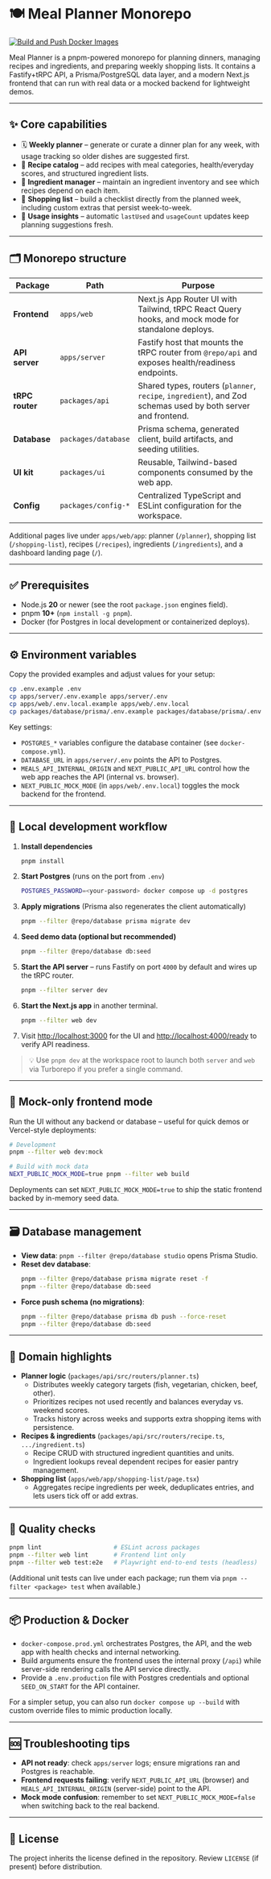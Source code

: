 # 🍽️ Meal Planner Monorepo

[![Build and Push Docker Images](https://github.com/jenanos/meal-planner/actions/workflows/build-and-push.yml/badge.svg)](https://github.com/jenanos/meal-planner/actions/workflows/build-and-push.yml)

Meal Planner is a pnpm-powered monorepo for planning dinners, managing recipes and ingredients, and preparing weekly shopping lists. It contains a Fastify+tRPC API, a Prisma/PostgreSQL data layer, and a modern Next.js frontend that can run with real data or a mocked backend for lightweight demos.

---

## ✨ Core capabilities

- 🗓️ **Weekly planner** – generate or curate a dinner plan for any week, with usage tracking so older dishes are suggested first.
- 📖 **Recipe catalog** – add recipes with meal categories, health/everyday scores, and structured ingredient lists.
- 🧂 **Ingredient manager** – maintain an ingredient inventory and see which recipes depend on each item.
- 🛒 **Shopping list** – build a checklist directly from the planned week, including custom extras that persist week-to-week.
- 🔁 **Usage insights** – automatic `lastUsed` and `usageCount` updates keep planning suggestions fresh.

---

## 🗂️ Monorepo structure

| Package | Path | Purpose |
| ------- | ---- | ------- |
| **Frontend** | `apps/web` | Next.js App Router UI with Tailwind, tRPC React Query hooks, and mock mode for standalone deploys. |
| **API server** | `apps/server` | Fastify host that mounts the tRPC router from `@repo/api` and exposes health/readiness endpoints. |
| **tRPC router** | `packages/api` | Shared types, routers (`planner`, `recipe`, `ingredient`), and Zod schemas used by both server and frontend. |
| **Database** | `packages/database` | Prisma schema, generated client, build artifacts, and seeding utilities. |
| **UI kit** | `packages/ui` | Reusable, Tailwind-based components consumed by the web app. |
| **Config** | `packages/config-*` | Centralized TypeScript and ESLint configuration for the workspace. |

Additional pages live under `apps/web/app`: planner (`/planner`), shopping list (`/shopping-list`), recipes (`/recipes`), ingredients (`/ingredients`), and a dashboard landing page (`/`).

---

## ✅ Prerequisites

- Node.js **20** or newer (see the root `package.json` engines field).
- pnpm **10+** (`npm install -g pnpm`).
- Docker (for Postgres in local development or containerized deploys).

---

## ⚙️ Environment variables

Copy the provided examples and adjust values for your setup:

```bash
cp .env.example .env
cp apps/server/.env.example apps/server/.env
cp apps/web/.env.local.example apps/web/.env.local
cp packages/database/prisma/.env.example packages/database/prisma/.env
```

Key settings:

- `POSTGRES_*` variables configure the database container (see `docker-compose.yml`).
- `DATABASE_URL` in `apps/server/.env` points the API to Postgres.
- `MEALS_API_INTERNAL_ORIGIN` and `NEXT_PUBLIC_API_URL` control how the web app reaches the API (internal vs. browser).
- `NEXT_PUBLIC_MOCK_MODE` (in `apps/web/.env.local`) toggles the mock backend for the frontend.

---

## 🚀 Local development workflow

1. **Install dependencies**
   ```bash
   pnpm install
   ```
2. **Start Postgres** (runs on the port from `.env`)
   ```bash
   POSTGRES_PASSWORD=<your-password> docker compose up -d postgres
   ```
3. **Apply migrations** (Prisma also regenerates the client automatically)
   ```bash
   pnpm --filter @repo/database prisma migrate dev
   ```
4. **Seed demo data (optional but recommended)**
   ```bash
   pnpm --filter @repo/database db:seed
   ```
5. **Start the API server** – runs Fastify on port `4000` by default and wires up the tRPC router.
   ```bash
   pnpm --filter server dev
   ```
6. **Start the Next.js app** in another terminal.
   ```bash
   pnpm --filter web dev
   ```
7. Visit [http://localhost:3000](http://localhost:3000) for the UI and [http://localhost:4000/ready](http://localhost:4000/ready) to verify API readiness.

> 💡 Use `pnpm dev` at the workspace root to launch both `server` and `web` via Turborepo if you prefer a single command.

---

## 🧪 Mock-only frontend mode

Run the UI without any backend or database – useful for quick demos or Vercel-style deployments:

```bash
# Development
pnpm --filter web dev:mock

# Build with mock data
NEXT_PUBLIC_MOCK_MODE=true pnpm --filter web build
```

Deployments can set `NEXT_PUBLIC_MOCK_MODE=true` to ship the static frontend backed by in-memory seed data.

---

## 🗃️ Database management

- **View data**: `pnpm --filter @repo/database studio` opens Prisma Studio.
- **Reset dev database**:
  ```bash
  pnpm --filter @repo/database prisma migrate reset -f
  pnpm --filter @repo/database db:seed
  ```
- **Force push schema (no migrations)**:
  ```bash
  pnpm --filter @repo/database prisma db push --force-reset
  pnpm --filter @repo/database db:seed
  ```

---

## 🧭 Domain highlights

- **Planner logic** (`packages/api/src/routers/planner.ts`)
  - Distributes weekly category targets (fish, vegetarian, chicken, beef, other).
  - Prioritizes recipes not used recently and balances everyday vs. weekend scores.
  - Tracks history across weeks and supports extra shopping items with persistence.
- **Recipes & ingredients** (`packages/api/src/routers/recipe.ts`, `.../ingredient.ts`)
  - Recipe CRUD with structured ingredient quantities and units.
  - Ingredient lookups reveal dependent recipes for easier pantry management.
- **Shopping list** (`apps/web/app/shopping-list/page.tsx`)
  - Aggregates recipe ingredients per week, deduplicates entries, and lets users tick off or add extras.

---

## 🧹 Quality checks

```bash
pnpm lint                    # ESLint across packages
pnpm --filter web lint       # Frontend lint only
pnpm --filter web test:e2e   # Playwright end-to-end tests (headless)
```

(Additional unit tests can live under each package; run them via `pnpm --filter <package> test` when available.)

---

## 📦 Production & Docker

- `docker-compose.prod.yml` orchestrates Postgres, the API, and the web app with health checks and internal networking.
- Build arguments ensure the frontend uses the internal proxy (`/api`) while server-side rendering calls the API service directly.
- Provide a `.env.production` file with Postgres credentials and optional `SEED_ON_START` for the API container.

For a simpler setup, you can also run `docker compose up --build` with custom override files to mimic production locally.

---

## 🆘 Troubleshooting tips

- **API not ready**: check `apps/server` logs; ensure migrations ran and Postgres is reachable.
- **Frontend requests failing**: verify `NEXT_PUBLIC_API_URL` (browser) and `MEALS_API_INTERNAL_ORIGIN` (server-side) point to the API.
- **Mock mode confusion**: remember to set `NEXT_PUBLIC_MOCK_MODE=false` when switching back to the real backend.

---

## 📄 License

The project inherits the license defined in the repository. Review `LICENSE` (if present) before distribution.
